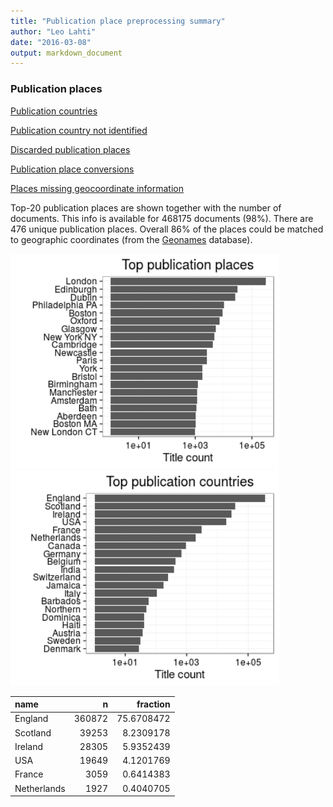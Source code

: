 ```yaml
---
title: "Publication place preprocessing summary"
author: "Leo Lahti"
date: "2016-03-08"
output: markdown_document
---
```


### Publication places

[Publication countries](output.tables/country_accepted.csv)

[Publication country not identified](output.tables/country_discarded.csv)

[Discarded publication places](output.tables/publication_place_discarded.csv)

[Publication place conversions](output.tables/publication_place_conversion_nontrivial.csv)

[Places missing geocoordinate information](output.tables/absentgeocoordinates.csv)


Top-20 publication places are shown together with the number of documents. This info is available for 468175 documents (98%). There are 476 unique publication places. Overall 86% of the places could be matched to geographic coordinates (from the [Geonames](http://download.geonames.org/export/dump/) database).


<img src="figure/summaryplace-1.png" title="plot of chunk summaryplace" alt="plot of chunk summaryplace" width="430px" /><img src="figure/summaryplace-2.png" title="plot of chunk summaryplace" alt="plot of chunk summaryplace" width="430px" />



|name        |      n|   fraction|
|:-----------|------:|----------:|
|England     | 360872| 75.6708472|
|Scotland    |  39253|  8.2309178|
|Ireland     |  28305|  5.9352439|
|USA         |  19649|  4.1201769|
|France      |   3059|  0.6414383|
|Netherlands |   1927|  0.4040705|

